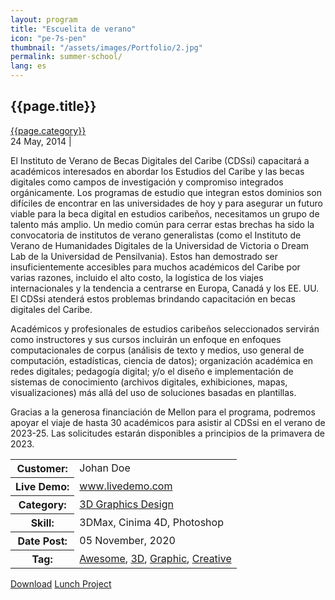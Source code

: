 ```yaml
---
layout: program
title: "Escuelita de verano"
icon: "pe-7s-pen"
thumbnail: "/assets/images/Portfolio/2.jpg"
permalink: summer-school/
lang: es
---
```


<div class="portfolio-header">
    <h2 class="portfolio-title">{{page.title}}</h2>
    <div class="portfolio-meta">
        <div class="portfolio-cat">
            <a href="#">{{page.category}}</a>
        </div>
        <div class="portfolio-other">
            <span class="time-period">24 May, 2014</span>
            <span class="devider">|</span>
            <span class="rating">
                <i class="fa fa-star"></i>
                <i class="fa fa-star"></i>
                <i class="fa fa-star"></i>
                <i class="fa fa-star"></i>
                <i class="fa fa-star-half-empty"></i>
            </span>
        </div>
    </div>
</div>

<div class="portfolio-details">
    <p>
El Instituto de Verano de Becas Digitales del Caribe (CDSsi) capacitará a académicos interesados ​​en abordar los Estudios del Caribe y las becas digitales como campos de investigación y compromiso integrados orgánicamente. Los programas de estudio que integran estos dominios son difíciles de encontrar en las universidades de hoy y para asegurar un futuro viable para la beca digital en estudios caribeños, necesitamos un grupo de talento más amplio. Un medio común para cerrar estas brechas ha sido la convocatoria de institutos de verano generalistas (como el Instituto de Verano de Humanidades Digitales de la Universidad de Victoria o Dream Lab de la Universidad de Pensilvania). Estos han demostrado ser insuficientemente accesibles para muchos académicos del Caribe por varias razones, incluido el alto costo, la logística de los viajes internacionales y la tendencia a centrarse en Europa, Canadá y los EE. UU. El CDSsi atenderá estos problemas brindando capacitación en becas digitales del Caribe.
    </p>
    <p>Académicos y profesionales de estudios caribeños seleccionados servirán como instructores y sus cursos incluirán un enfoque en enfoques computacionales de corpus (análisis de texto y medios, uso general de computación, estadísticas, ciencia de datos); organización académica en redes digitales; pedagogía digital; y/o el diseño e implementación de sistemas de conocimiento (archivos digitales, exhibiciones, mapas, visualizaciones) más allá del uso de soluciones basadas en plantillas.</p>

<p>Gracias a la generosa financiación de Mellon para el programa, podremos apoyar el viaje de hasta 30 académicos para asistir al CDSsi en el verano de 2023-25. Las solicitudes estarán disponibles a principios de la primavera de 2023.</p>
    <table class="project-details">
        <tr>
            <th>Customer:</th>
            <td>Johan Doe</td>
        </tr>
        <tr>
            <th>Live Demo:</th>
            <td><a href="#">www.livedemo.com</a></td>
        </tr>
        <tr>
            <th>Category:</th>
            <td><a href="#">3D Graphics Design</a></td>
        </tr>
        <tr>
            <th>Skill:</th>
            <td>3DMax, Cinima 4D, Photoshop</td>
        </tr>
        <tr>
            <th>Date Post:</th>
            <td>05 November, 2020</td>
        </tr>
        <tr>
            <th>Tag:</th>
            <td><a href="#">Awesome</a>, <a href="#">3D</a>, <a href="#">Graphic</a>, <a href="#">Creative</a></td>
        </tr>
    </table>
    <div class="project-demo-btn">
        <a href="#" class="btn project-btn">Download</a>
        <a href="#" class="btn project-btn">Lunch Project</a>
    </div>
</div>
